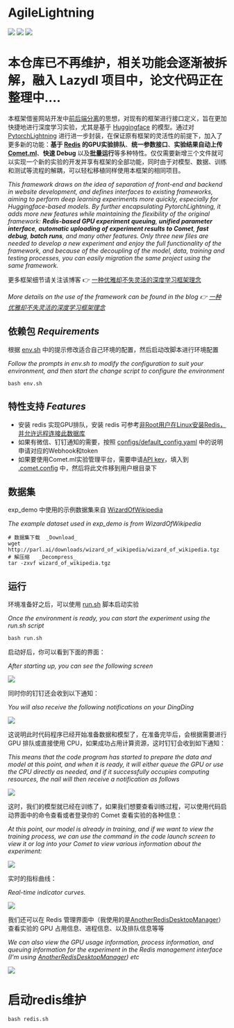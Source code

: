 <!--
 * @Author: Deng Yifan 553192215@qq.com
 * @Date: 2022-08-26 14:02:16
 * @LastEditors: Deng Yifan 553192215@qq.com
 * @LastEditTime: 2022-08-26 16:54:56
 * @FilePath: /dg_templete/README.md
 * @Description: 
 * 
 * Copyright (c) 2022 by Deng Yifan 553192215@qq.com, All Rights Reserved. 
-->
# AgileLightning

![](https://img.shields.io/badge/License-GNU%20General%20Public%20License%20v3.0-green)
![](https://img.shields.io/badge/Python-3.8-blue)
![](https://img.shields.io/badge/知乎-邓什么邓-orange)


# 本仓库已不再维护，相关功能会逐渐被拆解，融入 Lazydl 项目中，论文代码正在整理中....

本框架借鉴网站开发中[前后端分离](https://zhuanlan.zhihu.com/p/66711706)的思想，对现有的框架进行接口定义，旨在更加快捷地进行深度学习实验，尤其是基于 [Huggingface](https://huggingface.co/models) 的模型。通过对 [PytorchLightning](https://pytorch-lightning.readthedocs.io/en/latest/) 进行进一步封装，在保证原有框架的灵活性的前提下，加入了更多新的功能：**基于 [Redis](https://redis.io) 的GPU实验排队**、**统一参数接口**、**实验结果自动上传 [Comet.ml](https://www.comet.com)**、**快速 Debug** 以及**批量运行**等多种特性。仅仅需要新增三个文件就可以实现一个新的实验的开发并享有框架的全部功能，同时由于对模型、数据、训练和测试等流程的解耦，可以轻松移植同样使用本框架的相同项目。

_This framework draws on the idea of separation of front-end and backend in website development, and defines interfaces to existing frameworks, aiming to perform deep learning experiments more quickly, especially for Huggingface-based models. By further encapsulating PytorchLightning, it adds more new features while maintaining the flexibility of the original framework: **Redis-based GPU experiment queuing**, **unified parameter interface**, **automatic uploading of experiment results to Comet**, **fast debug**, **batch runs**, and many other features. Only three new files are needed to develop a new experiment and enjoy the full functionality of the framework, and because of the decoupling of the model, data, training and testing processes, you can easily migration the same project using the same framework._

更多框架细节请关注该博客 👉 [一种优雅却不失灵活的深度学习框架理念](https://zhuanlan.zhihu.com/p/552293287)

_More details on the use of the framework can be found in the blog 👉 [一种优雅却不失灵活的深度学习框架理念](https://zhuanlan.zhihu.com/p/552293287)_


## 依赖包 _Requirements_
根据 [env.sh](https://github.com/D-Yifan/AgileLightning/blob/master/env.sh) 中的提示修改适合自己环境的配置，然后启动改脚本进行环境配置

_Follow the prompts in env.sh to modify the configuration to suit your environment, and then start the change script to configure the environment_

    bash env.sh

## 特性支持 _Features_
* 安装 redis 实现GPU排队，安装 redis 可参考[非Root用户在Linux安装Redis，并允许远程连接此数据库](https://zhuanlan.zhihu.com/p/552627015)
* 如果有微信、钉钉通知的需要，按照 [configs/default_config.yaml](https://github.com/D-Yifan/AgileLightning/blob/master/configs/default_config.yaml) 中的说明申请对应的Webhook和token
* 如果要使用Comet.ml实验管理平台，需要申请[API key](https://www.comet.com)，填入到 [.comet.config](https://github.com/D-Yifan/AgileLightning/blob/master/.comet.config) 中，然后将此文件移到用户根目录下

## 数据集
exp_demo 中使用的示例数据集来自 [WizardOfWikipedia](https://parl.ai/projects/wizard_of_wikipedia/)

_The example dataset used in exp_demo is from WizardOfWikipedia_

    # 数据集下载  _Download_
    wget http://parl.ai/downloads/wizard_of_wikipedia/wizard_of_wikipedia.tgz
    # 解压缩   _Decompress_
    tar -zxvf wizard_of_wikipedia.tgz

## 运行
环境准备好之后，可以使用 [run.sh](https://github.com/D-Yifan/AgileLightning/blob/master/run.sh) 脚本启动实验

_Once the environment is ready, you can start the experiment using the run.sh script_

    bash run.sh
    
启动好后，你可以看到下面的界面：

_After starting up, you can see the following screen_

![](https://github.com/D-Yifan/AgileLightning/blob/master/figures/start.jpg)

同时你的钉钉还会收到以下通知：

_You will also receive the following notifications on your DingDing_

![](https://github.com/D-Yifan/AgileLightning/blob/master/figures/dingding_noti.jpg)

这说明此时代码程序已经开始准备数据和模型了，在准备完毕后，会根据需要进行 GPU 排队或直接使用 CPU，如果成功占用计算资源，这时钉钉会收到如下通知：

_This means that the code program has started to prepare the data and model at this point, and when it is ready, it will either queue the GPU or use the CPU directly as needed, and if it successfully occupies computing resources, the nail will then receive a notification as follows_

![](https://github.com/D-Yifan/AgileLightning/blob/master/figures/dingding_start_noti.png)

这时，我们的模型就已经在训练了，如果我们想要查看训练过程，可以使用代码启动界面中的命令查看或者登录你的 Comet 查看实验的各种信息：

_At this point, our model is already in training, and if we want to view the training process, we can use the command in the code launch screen to view it or log into your Comet to view various information about the experiment:_

![](https://github.com/D-Yifan/AgileLightning/blob/master/figures/comet.png)

实时的指标曲线：

_Real-time indicator curves._

![](https://github.com/D-Yifan/AgileLightning/blob/master/figures/comet_panal.png)

我们还可以在 Redis 管理界面中（我使用的是[AnotherRedisDesktopManager](https://github.com/qishibo/AnotherRedisDesktopManager)）查看实验的 GPU 占用信息、进程信息、以及排队信息等等

_We can also view the GPU usage information, process information, and queuing information for the experiment in the Redis management interface (I'm using [AnotherRedisDesktopManager](https://github.com/qishibo/AnotherRedisDesktopManager)) etc_

![](https://github.com/D-Yifan/AgileLightning/blob/master/figures/redis_window.png)



    
# 启动redis维护

    bash redis.sh
